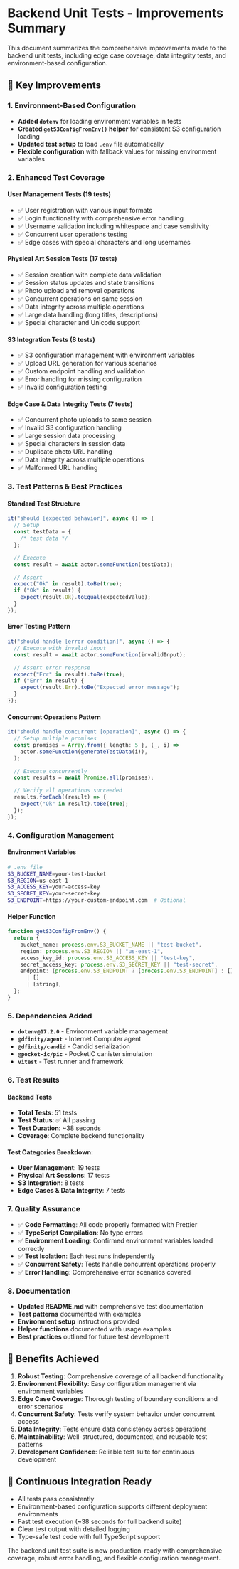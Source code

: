 # Backend Unit Tests - Improvements Summary

This document summarizes the comprehensive improvements made to the backend unit tests, including edge case coverage, data integrity tests, and environment-based configuration.

## 🚀 Key Improvements

### 1. Environment-Based Configuration

- **Added `dotenv`** for loading environment variables in tests
- **Created `getS3ConfigFromEnv()` helper** for consistent S3 configuration loading
- **Updated test setup** to load `.env` file automatically
- **Flexible configuration** with fallback values for missing environment variables

### 2. Enhanced Test Coverage

#### User Management Tests (19 tests)

- ✅ User registration with various input formats
- ✅ Login functionality with comprehensive error handling
- ✅ Username validation including whitespace and case sensitivity
- ✅ Concurrent user operations testing
- ✅ Edge cases with special characters and long usernames

#### Physical Art Session Tests (17 tests)

- ✅ Session creation with complete data validation
- ✅ Session status updates and state transitions
- ✅ Photo upload and removal operations
- ✅ Concurrent operations on same session
- ✅ Data integrity across multiple operations
- ✅ Large data handling (long titles, descriptions)
- ✅ Special character and Unicode support

#### S3 Integration Tests (8 tests)

- ✅ S3 configuration management with environment variables
- ✅ Upload URL generation for various scenarios
- ✅ Custom endpoint handling and validation
- ✅ Error handling for missing configuration
- ✅ Invalid configuration testing

#### Edge Case & Data Integrity Tests (7 tests)

- ✅ Concurrent photo uploads to same session
- ✅ Invalid S3 configuration handling
- ✅ Large session data processing
- ✅ Special characters in session data
- ✅ Duplicate photo URL handling
- ✅ Data integrity across multiple operations
- ✅ Malformed URL handling

### 3. Test Patterns & Best Practices

#### Standard Test Structure

```typescript
it("should [expected behavior]", async () => {
  // Setup
  const testData = {
    /* test data */
  };

  // Execute
  const result = await actor.someFunction(testData);

  // Assert
  expect("Ok" in result).toBe(true);
  if ("Ok" in result) {
    expect(result.Ok).toEqual(expectedValue);
  }
});
```

#### Error Testing Pattern

```typescript
it("should handle [error condition]", async () => {
  // Execute with invalid input
  const result = await actor.someFunction(invalidInput);

  // Assert error response
  expect("Err" in result).toBe(true);
  if ("Err" in result) {
    expect(result.Err).toBe("Expected error message");
  }
});
```

#### Concurrent Operations Pattern

```typescript
it("should handle concurrent [operation]", async () => {
  // Setup multiple promises
  const promises = Array.from({ length: 5 }, (_, i) =>
    actor.someFunction(generateTestData(i)),
  );

  // Execute concurrently
  const results = await Promise.all(promises);

  // Verify all operations succeeded
  results.forEach((result) => {
    expect("Ok" in result).toBe(true);
  });
});
```

### 4. Configuration Management

#### Environment Variables

```bash
# .env file
S3_BUCKET_NAME=your-test-bucket
S3_REGION=us-east-1
S3_ACCESS_KEY=your-access-key
S3_SECRET_KEY=your-secret-key
S3_ENDPOINT=https://your-custom-endpoint.com  # Optional
```

#### Helper Function

```typescript
function getS3ConfigFromEnv() {
  return {
    bucket_name: process.env.S3_BUCKET_NAME || "test-bucket",
    region: process.env.S3_REGION || "us-east-1",
    access_key_id: process.env.S3_ACCESS_KEY || "test-key",
    secret_access_key: process.env.S3_SECRET_KEY || "test-secret",
    endpoint: (process.env.S3_ENDPOINT ? [process.env.S3_ENDPOINT] : []) as
      | []
      | [string],
  };
}
```

### 5. Dependencies Added

- **`dotenv@17.2.0`** - Environment variable management
- **`@dfinity/agent`** - Internet Computer agent
- **`@dfinity/candid`** - Candid serialization
- **`@pocket-ic/pic`** - PocketIC canister simulation
- **`vitest`** - Test runner and framework

### 6. Test Results

#### Backend Tests

- **Total Tests**: 51 tests
- **Test Status**: ✅ All passing
- **Test Duration**: ~38 seconds
- **Coverage**: Complete backend functionality

#### Test Categories Breakdown:

- **User Management**: 19 tests
- **Physical Art Sessions**: 17 tests
- **S3 Integration**: 8 tests
- **Edge Cases & Data Integrity**: 7 tests

### 7. Quality Assurance

- ✅ **Code Formatting**: All code properly formatted with Prettier
- ✅ **TypeScript Compilation**: No type errors
- ✅ **Environment Loading**: Confirmed environment variables loaded correctly
- ✅ **Test Isolation**: Each test runs independently
- ✅ **Concurrent Safety**: Tests handle concurrent operations properly
- ✅ **Error Handling**: Comprehensive error scenarios covered

### 8. Documentation

- **Updated README.md** with comprehensive test documentation
- **Test patterns** documented with examples
- **Environment setup** instructions provided
- **Helper functions** documented with usage examples
- **Best practices** outlined for future test development

## 🎯 Benefits Achieved

1. **Robust Testing**: Comprehensive coverage of all backend functionality
2. **Environment Flexibility**: Easy configuration management via environment variables
3. **Edge Case Coverage**: Thorough testing of boundary conditions and error scenarios
4. **Concurrent Safety**: Tests verify system behavior under concurrent access
5. **Data Integrity**: Tests ensure data consistency across operations
6. **Maintainability**: Well-structured, documented, and reusable test patterns
7. **Development Confidence**: Reliable test suite for continuous development

## 🔄 Continuous Integration Ready

- All tests pass consistently
- Environment-based configuration supports different deployment environments
- Fast test execution (~38 seconds for full backend suite)
- Clear test output with detailed logging
- Type-safe test code with full TypeScript support

The backend unit test suite is now production-ready with comprehensive coverage, robust error handling, and flexible configuration management.
